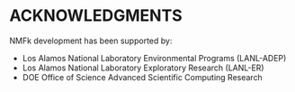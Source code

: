 ACKNOWLEDGMENTS
==============

NMFk development has been supported by:

* Los Alamos National Laboratory Environmental Programs (LANL-ADEP)
* Los Alamos National Laboratory Exploratory Research (LANL-ER)
* DOE Office of Science Advanced Scientific Computing Research